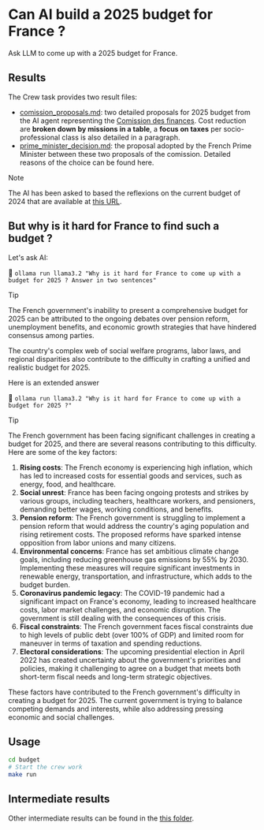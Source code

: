 # Can AI build a 2025 budget for France ?

Ask LLM to come up with a 2025 budget for France.

## Results

The Crew task provides two result files:
- [comission_proposals.md](budget/output/20250126-175952_comission_proposals.md): two detailed proposals for 2025 budget from the AI agent representing the [Comission des finances](https://www.assemblee-nationale.fr/dyn/17/organes/commissions-permanentes/finances). Cost reduction are **broken down by missions in a table**, a **focus on taxes** per socio-professional class is also detailed in a paragraph.
- [prime_minister_decision.md](budget/output/20250126-175952_prime_minister_decision.md): the proposal adopted by the French Prime Minister between these two proposals of the comission. Detailed reasons of the choice can be found here.

> [!NOTE]
> The AI has been asked to based the reflexions on the current budget of 2024 that are available at [this URL]([budget/output/20250126-175952_prime_minister_decision.md](https://www.budget.gouv.fr/budget-etat/mission)).


## But why is it hard for France to find such a budget ?

Let's ask AI:

🤖 `ollama run llama3.2 "Why is it hard for France to come up with a budget for 2025 ? Answer in two sentences"`

> [!TIP]
> The French government's inability to present a comprehensive budget for 2025 can be attributed to the ongoing debates over pension reform, unemployment benefits, and economic growth strategies that have hindered consensus among parties.
> 
> The country's complex web of social welfare programs, labor laws, and regional disparities also contribute to the difficulty in crafting a unified and realistic budget for 2025.

Here is an extended answer

🤖 `ollama run llama3.2 "Why is it hard for France to come up with a budget for 2025 ?"`


> [!TIP]
> The French government has been facing significant challenges in creating a budget for 2025, and there are several reasons contributing to this difficulty. 
Here are some of the key factors:
> 
> 1. **Rising costs**: The French economy is experiencing high inflation, which has led to increased costs for essential goods and services, such as energy, food, and healthcare.
> 2. **Social unrest**: France has been facing ongoing protests and strikes by various groups, including teachers, healthcare workers, and pensioners, demanding better wages, working conditions, and benefits.
> 3. **Pension reform**: The French government is struggling to implement a pension reform that would address the country's aging population and rising retirement costs. The proposed reforms have sparked intense opposition from labor unions and many citizens.
> 4. **Environmental concerns**: France has set ambitious climate change goals, including reducing greenhouse gas emissions by 55% by 2030. Implementing these measures will require significant investments in renewable energy, transportation, and infrastructure, which adds to the budget burden.
> 5. **Coronavirus pandemic legacy**: The COVID-19 pandemic had a significant impact on France's economy, leading to increased healthcare costs, labor market challenges, and economic disruption. The government is still dealing with the consequences of this crisis.
> 6. **Fiscal constraints**: The French government faces fiscal constraints due to high levels of public debt (over 100% of GDP) and limited room for maneuver in terms of taxation and spending reductions.
> 7. **Electoral considerations**: The upcoming presidential election in April 2022 has created uncertainty about the government's priorities and policies, making it challenging to agree on a budget that meets both short-term fiscal needs and long-term strategic objectives.
> 
> These factors have contributed to the French government's difficulty in creating a budget for 2025. The current government is trying to balance competing demands and interests, while also addressing pressing economic and social challenges.

## Usage

```sh
cd budget
# Start the crew work
make run
```

## Intermediate results

Other intermediate results can be found in the [this folder](budget/output).
